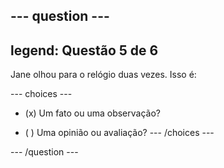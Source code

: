 --- question ---
---
legend: Questão 5 de 6
---

Jane olhou para o relógio duas vezes. Isso é:

--- choices ---
- (x) Um fato ou uma observação?

- ( ) Uma opinião ou avaliação? --- /choices ---

--- /question ---
